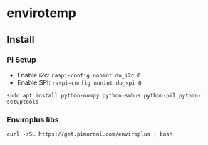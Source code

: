 # envirotemp

## Install

### Pi Setup
* Enable i2c: `raspi-config nonint do_i2c 0`
* Enable SPI: `raspi-config nonint do_spi 0`

```
sudo apt install python-numpy python-smbus python-pil python-setuptools
```

### Enviroplus libs
```
curl -sSL https://get.pimoroni.com/enviroplus | bash
```